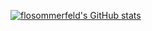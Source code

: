 [![flosommerfeld's GitHub stats](https://github-readme-stats.vercel.app/api?username=flosommerfeld&bg_color=30,e96443,904e95&title_color=fff&text_color=fff)](https://github.com/anuraghazra/github-readme-stats)
<br>
<!--[![Top Langs](https://github-readme-stats.vercel.app/api/top-langs/?username=anuraghazra&layout=compact&bg_color=30,e96443,904e95&title_color=fff&text_color=fff)](https://github.com/anuraghazra/github-readme-stats)
<!--
**flosommerfeld/flosommerfeld** is a ✨ _special_ ✨ repository because its `README.md` (this file) appears on your GitHub profile.

Here are some ideas to get you started:

- 🔭 I’m currently working on ...
- 🌱 I’m currently learning ...
- 👯 I’m looking to collaborate on ...
- 🤔 I’m looking for help with ...
- 💬 Ask me about ...
- 📫 How to reach me: ...
- 😄 Pronouns: ...
- ⚡ Fun fact: ...
-->
